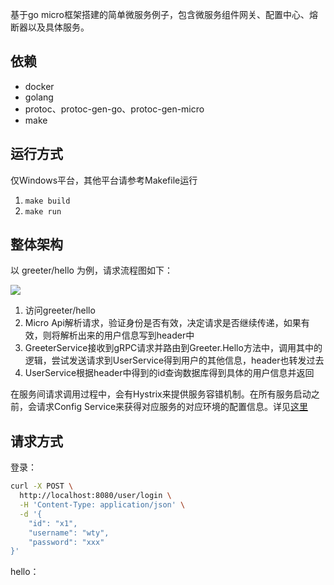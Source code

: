基于go micro框架搭建的简单微服务例子，包含微服务组件网关、配置中心、熔断器以及具体服务。

## 依赖
* docker
* golang
* protoc、protoc-gen-go、protoc-gen-micro
* make

## 运行方式

仅Windows平台，其他平台请参考Makefile运行

1. `make build`
2. `make run`

## 整体架构
以 greeter/hello 为例，请求流程图如下：

![](https://github.com/xbox1994/GoMicroExample/raw/master/index.png)

1. 访问greeter/hello
2. Micro Api解析请求，验证身份是否有效，决定请求是否继续传递，如果有效，则将解析出来的用户信息写到header中
3. GreeterService接收到gRPC请求并路由到Greeter.Hello方法中，调用其中的逻辑，尝试发送请求到UserService得到用户的其他信息，header也转发过去
4. UserService根据header中得到的id查询数据库得到具体的用户信息并返回

在服务间请求调用过程中，会有Hystrix来提供服务容错机制。在所有服务启动之前，会请求Config Service来获得对应服务的对应环境的配置信息。详见[这里](http://www.wangtianyi.top/blog/2018/09/28/ji-yu-go-microde-wei-fu-wu-jia-gou-ben-di-shi-zhan/?utm_source=github&utm_medium=github)

## 请求方式
登录：
```bash
curl -X POST \
  http://localhost:8080/user/login \
  -H 'Content-Type: application/json' \
  -d '{
	"id": "x1",
	"username": "wty",
	"password": "xxx"
}'
```

hello：
```bash

```
